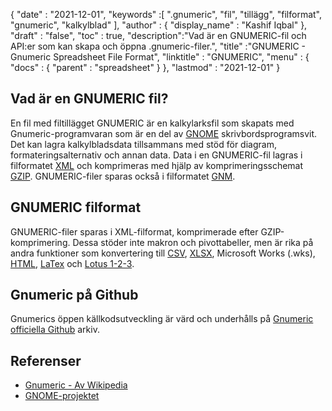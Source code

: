 {
  "date" : "2021-12-01",
  "keywords" :[ ".gnumeric", "fil", "tillägg", "filformat", "gnumeric", "kalkylblad" ],
  "author" : {
    "display_name" : "Kashif Iqbal"
},
  "draft" : "false",
  "toc" : true,
  "description":"Vad är en GNUMERIC-fil och API:er som kan skapa och öppna .gnumeric-filer.",
  "title" :"GNUMERIC - Gnumeric Spreadsheet File Format",
  "linktitle" : "GNUMERIC",
  "menu" : {
    "docs" : {
      "parent" : "spreadsheet"
}
},
  "lastmod" : "2021-12-01"
}

## Vad är en GNUMERIC fil?

En fil med filtillägget GNUMERIC är en kalkylarksfil som skapats med Gnumeric-programvaran som är en del av [GNOME](https://www.gnome.org/) skrivbordsprogramsvit. Det kan lagra kalkylbladsdata tillsammans med stöd för diagram, formateringsalternativ och annan data. Data i en GNUMERIC-fil lagras i filformatet [XML](/sv/web/xml/) och komprimeras med hjälp av komprimeringsschemat [GZIP](/sv/compression/gz/). GNUMERIC-filer sparas också i filformatet [GNM](/sv/spreadsheet/gnm/).

## GNUMERIC filformat

GNUMERIC-filer sparas i XML-filformat, komprimerade efter GZIP-komprimering. Dessa stöder inte makron och pivottabeller, men är rika på andra funktioner som konvertering till [CSV](/sv/spreadsheet/csv/), [XLSX](/sv/spreadsheet/xlsx/), Microsoft Works (.wks), [ HTML](/sv/web/html/), [LaTex](/sv/word-processing/latex/) och [Lotus 1-2-3](/sv/spreadsheet/123/).

## Gnumeric på Github

Gnumerics öppen källkodsutveckling är värd och underhålls på [Gnumeric officiella Github](https://github.com/GNOME/gnumeric) arkiv.

## Referenser

* [Gnumeric - Av Wikipedia](https://en.wikipedia.org/wiki/Gnumeric)
* [GNOME-projektet](https://en.wikipedia.org/wiki/The_GNOME_Project)

